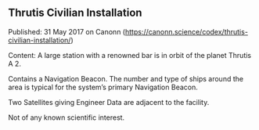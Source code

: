 ## Thrutis Civilian Installation

Published: 31 May 2017 on Canonn (https://canonn.science/codex/thrutis-civilian-installation/)

Content: A large station with a renowned bar is in orbit of the planet Thrutis A 2.

Contains a Navigation Beacon. The number and type of ships around the area is typical for the system’s primary Navigation Beacon.

Two Satellites giving Engineer Data are adjacent to the facility.

Not of any known scientific interest.